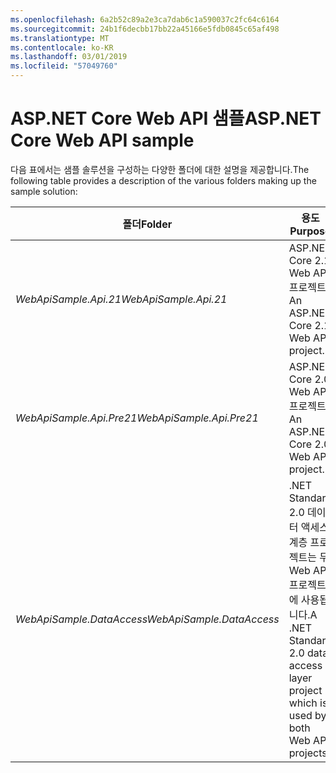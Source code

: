 ```yaml
---
ms.openlocfilehash: 6a2b52c89a2e3ca7dab6c1a590037c2fc64c6164
ms.sourcegitcommit: 24b1f6decbb17bb22a45166e5fdb0845c65af498
ms.translationtype: MT
ms.contentlocale: ko-KR
ms.lasthandoff: 03/01/2019
ms.locfileid: "57049760"
---
```

# <a name="aspnet-core-web-api-sample"></a><span data-ttu-id="b140e-101">ASP.NET Core Web API 샘플</span><span class="sxs-lookup"><span data-stu-id="b140e-101">ASP.NET Core Web API sample</span></span>

<span data-ttu-id="b140e-102">다음 표에서는 샘플 솔루션을 구성하는 다양한 폴더에 대한 설명을 제공합니다.</span><span class="sxs-lookup"><span data-stu-id="b140e-102">The following table provides a description of the various folders making up the sample solution:</span></span>


|              <span data-ttu-id="b140e-103">폴더</span><span class="sxs-lookup"><span data-stu-id="b140e-103">Folder</span></span>              |                                        <span data-ttu-id="b140e-104">용도</span><span class="sxs-lookup"><span data-stu-id="b140e-104">Purpose</span></span>                                        |
|----------------------------------|---------------------------------------------------------------------------------------|
|   <span data-ttu-id="b140e-105"><em>WebApiSample.Api.21</em></span><span class="sxs-lookup"><span data-stu-id="b140e-105"><em>WebApiSample.Api.21</em></span></span>   |                         <span data-ttu-id="b140e-106">ASP.NET Core 2.1 Web API 프로젝트</span><span class="sxs-lookup"><span data-stu-id="b140e-106">An ASP.NET Core 2.1 Web API project.</span></span>                          |
| <span data-ttu-id="b140e-107"><em>WebApiSample.Api.Pre21</em></span><span class="sxs-lookup"><span data-stu-id="b140e-107"><em>WebApiSample.Api.Pre21</em></span></span>  |                         <span data-ttu-id="b140e-108">ASP.NET Core 2.0 Web API 프로젝트</span><span class="sxs-lookup"><span data-stu-id="b140e-108">An ASP.NET Core 2.0 Web API project.</span></span>                          |
| <span data-ttu-id="b140e-109"><em>WebApiSample.DataAccess</em></span><span class="sxs-lookup"><span data-stu-id="b140e-109"><em>WebApiSample.DataAccess</em></span></span> | <span data-ttu-id="b140e-110">.NET Standard 2.0 데이터 액세스 계층 프로젝트는 두 Web API 프로젝트에 사용됩니다.</span><span class="sxs-lookup"><span data-stu-id="b140e-110">A .NET Standard 2.0 data access layer project which is used by both Web API projects.</span></span> |

